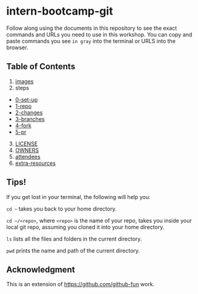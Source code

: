 # intern-bootcamp-git

Follow along using the documents in this repository to see the exact commands and URLs you need to use in this workshop. You can copy and paste commands you see `in gray` into the terminal or URLS into the browser.


## Table of Contents

1. [images](https://github.com/BU-Spark/intro-git-workshop/tree/main/images)
2. steps
  * [0-set-up](https://github.com/BU-Spark/intro-git-workshop/blob/main/0-set-up.md)
  * [1-repo](https://github.com/BU-Spark/intro-git-workshop/blob/main/1-repo.md)
  * [2-changes](https://github.com/BU-Spark/intro-git-workshop/blob/main/2-changes.md)
  * [3-branches](https://github.com/BU-Spark/intro-git-workshop/blob/main/3-branches.md)
  * [4-fork](https://github.com/BU-Spark/intro-git-workshop/blob/main/4-fork.md)
  * [5-pr](https://github.com/BU-Spark/intro-git-workshop/blob/main/5-pr.md)
3. [LICENSE](https://github.com/BU-Spark/intro-git-workshop/blob/main/LICENSE)
4. [OWNERS](https://github.com/BU-Spark/intro-git-workshop/blob/main/OWNERS)
5. [attendees](https://github.com/BU-Spark/intro-git-workshop/blob/main/attendees.txt)
6. [extra-resources](https://github.com/BU-Spark/intro-git-workshop/blob/main/extra-resources.md)

## Tips!

If you get lost in your terminal, the following will help you:

`cd ~` takes you back to your home directory.

`cd ~/<repo>`, where `<repo>` is the name of your repo, takes you inside your local git repo, assuming you cloned it into your home directory.

`ls` lists all the files and folders in the current directory.

`pwd` prints the name and path of the current directory.

## Acknowledgment

This is an extension of <https://github.com/github-fun> work.
